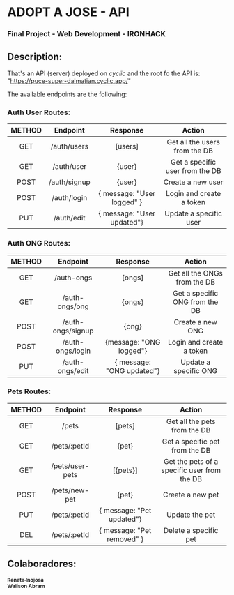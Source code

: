 # ADOPT A JOSE - API
### Final Project - Web Development - IRONHACK 

## Description:

That's an API (server) deployed on _cyclic_ and the root fo the API is:
"https://puce-super-dalmatian.cyclic.app/" 

The available endpoints are the following:

### Auth User Routes:

| METHOD  | Endpoint      | Response  | Action                        |
|:-------:|:-------------:|:---------:|:-----------------------------:|
| GET     | /auth/users   | [users]   | Get all the users from the DB |
| GET     | /auth/user    |  {user}   | Get a specific user from the DB |
| POST    | /auth/signup  |  {user}   | Create a new user             |
| POST    | /auth/login   |  { message: "User logged" }  | Login and create a token      |
| PUT     | /auth/edit    | { message: "User updated"} | Update a specific user |

### Auth ONG Routes:

| METHOD  | Endpoint      | Response  | Action                        |
|:-------:|:-------------:|:---------:|:-----------------------------:|
| GET     | /auth-ongs    | [ongs]    | Get all the ONGs from the DB  |
| GET     | /auth-ongs/ong    | {ongs}    | Get a specific ONG from the DB  |
| POST    | /auth-ongs/signup  |  {ong}   | Create a new ONG             |
| POST    | /auth-ongs/login   |  {message: "ONG logged"}  | Login and create a token      |
| PUT     | /auth-ongs/edit | { message: "ONG updated"} | Update a specific ONG |

### Pets Routes:

| METHOD  | Endpoint      | Response  | Action                        |
|:-------:|:-------------:|:---------:|:-----------------------------:|
| GET     | /pets    | [pets]    | Get all the pets from the DB  |
| GET     | /pets/:petId  | {pet}    | Get a specific pet from the DB  |
| GET     | /pets/user-pets  | [{pets}]    | Get the pets of a specific user from the DB  |
| POST    | /pets/new-pet  |  {pet}   | Create a new pet             |
| PUT     | /pets/:petId | { message: "Pet updated"} | Update the pet |
| DEL     | /pets/:petId | { message: "Pet removed" } | Delete a specific pet

## Colaboradores:

<a href="https://github.com/renatainojosa">
    <sub><b>Renata Inojosa</b></sub>
</a>
<br />
<a href="https://github.com/walisonabram">
    <sub><b>Walison Abram</b></sub>
</a>